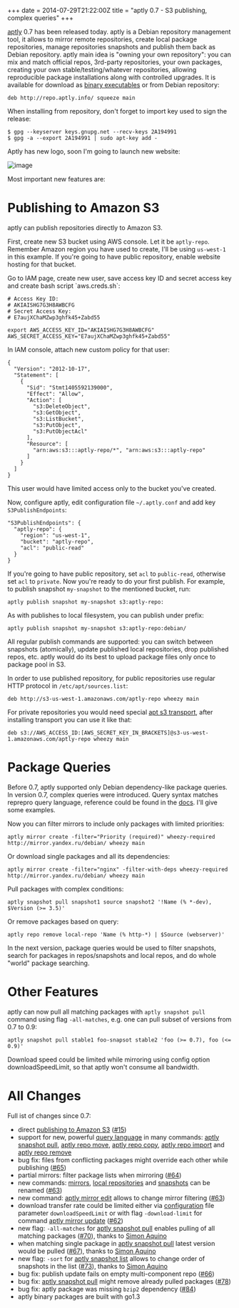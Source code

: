 +++
date = 2014-07-29T21:22:00Z
title = "aptly 0.7 - S3 publishing, complex queries"
+++

[aptly](http://www.aptly.info) 0.7 has been released today. aptly is a
Debian repository management tool, it allows to mirror remote
repositories, create local package repositories, manage repositories
snapshots and publish them back as Debian repository. aptly main idea is
"owning your own repository": you can mix and match official repos,
3rd-party repositories, your own packages, creating your own
stable/testing/whatever repositories, allowing reproducible package
installations along with controlled upgrades. It is available for
download as [binary executables](http://www.aptly.info#download) or from
Debian repository:

    deb http://repo.aptly.info/ squeeze main

When installing from repository, don't forget to import key used to sign
the release:

    $ gpg --keyserver keys.gnupg.net --recv-keys 2A194991
    $ gpg -a --export 2A194991 | sudo apt-key add -

Aptly has new logo, soon I'm going to launch new website:

![image](/galleries/aptly_logo.png%0A%20:alt:%20aptly%20logo)

Most important new features are:

Publishing to Amazon S3
=======================

aptly can publish repositories directly to Amazon S3.

First, create new S3 bucket using AWS console. Let it be `aptly-repo`.
Remember Amazon region you have used to create, I'll be using
`us-west-1` in this example. If you're going to have public repository,
enable website hosting for that bucket.

Go to IAM page, create new user, save access key ID and secret access
key and create bash script \`aws.creds.sh\`:

    # Access Key ID:
    # AKIAISHG7G3H8AWBCFG
    # Secret Access Key:
    # E7aujXChaMZwp3ghfk45+Zabd55

    export AWS_ACCESS_KEY_ID="AKIAISHG7G3H8AWBCFG" AWS_SECRET_ACCESS_KEY="E7aujXChaMZwp3ghfk45+Zabd55"

In IAM console, attach new custom policy for that user:

    {
      "Version": "2012-10-17",
      "Statement": [
        {
          "Sid": "Stmt1405592139000",
          "Effect": "Allow",
          "Action": [
            "s3:DeleteObject",
            "s3:GetObject",
            "s3:ListBucket",
            "s3:PutObject",
            "s3:PutObjectAcl"
          ],
          "Resource": [
            "arn:aws:s3:::aptly-repo/*", "arn:aws:s3:::aptly-repo"
          ]
        }
      ]
    }

This user would have limited access only to the bucket you've created.

Now, configure aptly, edit configuration file `~/.aptly.conf` and add
key `S3PublishEndpoints`:

    "S3PublishEndpoints": {
      "aptly-repo": {
        "region": "us-west-1",
        "bucket": "aptly-repo",
        "acl": "public-read"
      }
    }

If you're going to have public repository, set `acl` to `public-read`,
otherwise set `acl` to `private`. Now you're ready to do your first
publish. For example, to publish snapshot `my-snapshot` to the mentioned
bucket, run:

    aptly publish snapshot my-snapshot s3:aptly-repo:

As with publishes to local filesystem, you can publish under prefix:

    aptly publish snapshot my-snapshot s3:aptly-repo:debian/

All regular publish commands are supported: you can switch between
snapshots (atomically), update published local repositories, drop
published repos, etc. aptly would do its best to upload package files
only once to package pool in S3.

In order to use published repository, for public repositories use
regular HTTP protocol in `/etc/apt/sources.list`:

    deb http://s3-us-west-1.amazonaws.com/aptly-repo wheezy main

For private repositories you would need special [apt s3
transport](https://github.com/kyleshank/apt-s3), after installing
transport you can use it like that:

    deb s3://AWS_ACCESS_ID:[AWS_SECRET_KEY_IN_BRACKETS]@s3-us-west-1.amazonaws.com/aptly-repo wheezy main

Package Queries
===============

Before 0.7, aptly supported only Debian dependency-like package queries.
In version 0.7, complex queries were introduced. Query syntax matches
reprepro query language, reference could be found in the
[docs](http://www.aptly.info/#package-query). I'll give some examples.

Now you can filter mirrors to include only packages with limited
priorities:

    aptly mirror create -filter="Priority (required)" wheezy-required http://mirror.yandex.ru/debian/ wheezy main

Or download single packages and all its dependencies:

    aptly mirror create -filter="nginx" -filter-with-deps wheezy-required http://mirror.yandex.ru/debian/ wheezy main

Pull packages with complex conditions:

    aptly snapshot pull snapshot1 source snapshot2 '!Name (% *-dev), $Version (>= 3.5)'

Or remove packages based on query:

    aptly repo remove local-repo 'Name (% http-*) | $Source (webserver)'

In the next version, package queries would be used to filter snapshots,
search for packages in repos/snapshots and local repos, and do whole
"world" package searching.

Other Features
==============

aptly can now pull all matching packages with `aptly snapshot pull`
command using flag `-all-matches`, e.g. one can pull subset of versions
from 0.7 to 0.9:

    aptly snapshot pull stable1 foo-snapsot stable2 'foo (>= 0.7), foo (<= 0.9)'

Download speed could be limited while mirroring using config option
downloadSpeedLimit, so that aptly won't consume all bandwidth.

All Changes
===========

Full ist of changes since 0.7:

<ul>
  <li>direct <a href="http://www.aptly.info/#s3-publishing">publishing to Amazon S3</a> (<a href="https://github.com/smira/aptly/issues/15">#15</a>)</li>
  <li>support for new, powerful <a href="http://www.aptly.info/#package-query">query language</a> in many commands:
    <a href="http://www.aptly.info/#aptly-snapshot-pull">aptly snapshot pull</a>, <a href="http://www.aptly.info/#aptly-repo-move">aptly repo move</a>,
    <a href="http://www.aptly.info/#aptly-repo-copy">aptly repo copy</a>, <a href="http://www.aptly.info/#aptly-repo-import">aptly repo import</a> and
    <a href="http://www.aptly.info/#aptly-repo-remove">aptly repo remove</a></li>
    <li>bug fix: files from conflicting packages might override each other while publishing (<a href="https://github.com/smira/aptly/issues/65">#65</a>)</li>
  <li>partial mirrors: filter package lists when mirroring (<a href="https://github.com/smira/aptly/issues/64">#64</a>)</li>
  <li>new commands: <a href="http://www.aptly.info/#aptly-mirror-rename">mirrors</a>, <a href="http://www.aptly.info/#aptly-repo-rename">local repositories</a> and <a href="http://www.aptly.info/#aptly-snapshot-rename">snapshots</a> can be renamed (<a href="https://github.com/smira/aptly/issues/63">#63</a>)</li>
  <li>new command: <a href="http://www.aptly.info/#aptly-mirror-edit">aptly mirror edit</a> allows to change mirror filtering (<a href="https://github.com/smira/aptly/issues/63">#63</a>)</li>
  <li>download transfer rate could be limited either via <a href="http://www.aptly.info/#configuration">configuration</a> file parameter <code>downloadSpeedLimit</code> or with flag <code>-download-limit</code> for command <a href="http://www.aptly.info/#aptly-mirror-update">aptly mirror update</a> (<a href="https://github.com/smira/aptly/issues/62">#62</a>)</li>
  <li>new flag: <code>-all-matches</code> for <a href="http://www.aptly.info/#aptly-snapshot-pull">aptly snapshot pull</a> enables pulling of all matching
  packages (<a href="https://github.com/smira/aptly/pull/70">#70</a>), thanks to <a href="https://github.com/simonaquino">Simon Aquino</a></li>
  <li>when matching single package in <a href="http://www.aptly.info/#aptly-snapshot-pull">aptly snapshot pull</a> latest version would be pulled (<a href="https://github.com/smira/aptly/pull/67">#67</a>), thanks to <a href="https://github.com/simonaquino">Simon Aquino</a></li>
  <li>new flag: <code>-sort</code> for <a href="http://www.aptly.info/#aptly-snapshot-list">aptly snapshot list</a> allows to change order of snapshots in the list (<a href="https://github.com/smira/aptly/pull/73">#73</a>), thanks to <a href="https://github.com/simonaquino">Simon Aquino</a></li>
  <li>bug fix: publish update fails on empty multi-component repo (<a href="https://github.com/smira/aptly/issues/66">#66</a>)</li>
  <li>bug fix: <a href="http://www.aptly.info/#aptly-snapshot-pull">aptly snapshot pull</a> might remove already pulled packages (<a href="https://github.com/smira/aptly/issues/78">#78</a>)</li>
  <li>bug fix: aptly package was missing <code>bzip2</code> dependency (<a href="https://github.com/smira/aptly/issues/84">#84</a>)</li>
  <li>aptly binary packages are built with go1.3</li>
</ul>

